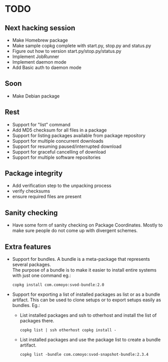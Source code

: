 # TODO

## Next hacking session

- Make Homebrew package
- Make sample copkg complete with start.py, stop.py and status.py
- Figure out how to version start.py/stop.py/status.py
- Implement JobRunner
- Implement daemon mode
- Add Basic auth to daemon mode

## Soon

- Make Debian package

## Rest

- Support for "list" command
- Add MD5 checksum for all files in a package
- Support for listing packages available from package repository
- Support for multiple concurrent downloads
- Support for resuming paused/interrupted download
- Support for graceful cancelling of download
- Support for multiple software repositories

## Package integrity

- Add verification step to the unpacking process
- verify checksums
- ensure required files are present

## Sanity checking
- Have some form of sanity checking on Package Coordinates.  Mostly to
  make sure people do not come up with divergent schemes.

## Extra features
- Support for bundles.  A bundle is a meta-package that represents several packages.  
  The purpose of a bundle is to make it easier to install entire systems 
  with just one command eg.:
  
  `copkg install com.comoyo:svod-bundle:2.0`
  
- Support for exporting a list of installed packages as list or as a bundle artifact.
  This can be used to clone setups or to export setups easily as bundles.  Eg.:
  
  - List installed packages and ssh to otherhost and install the list of packages there.

      `copkg list | ssh otherhost copkg install -`
        
  - List installed packages and use the package list to create a bundle artifact.
  
      `copkg list -bundle com.comoyo:svod-snapshot-bundle:2.3.4`
      
